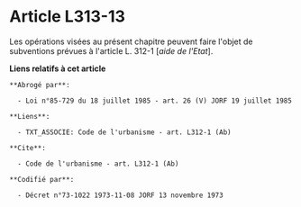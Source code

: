 # Article L313-13

Les opérations visées au présent chapitre peuvent faire l'objet de subventions prévues à l'article L. 312-1 [*aide de
l'Etat*].

**Liens relatifs à cet article**

	**Abrogé par**:

	  - Loi n°85-729 du 18 juillet 1985 - art. 26 (V) JORF 19 juillet 1985

	**Liens**:

	  - TXT_ASSOCIE: Code de l'urbanisme - art. L312-1 (Ab)

	**Cite**:

	  - Code de l'urbanisme - art. L312-1 (Ab)

	**Codifié par**:

	  - Décret n°73-1022 1973-11-08 JORF 13 novembre 1973
